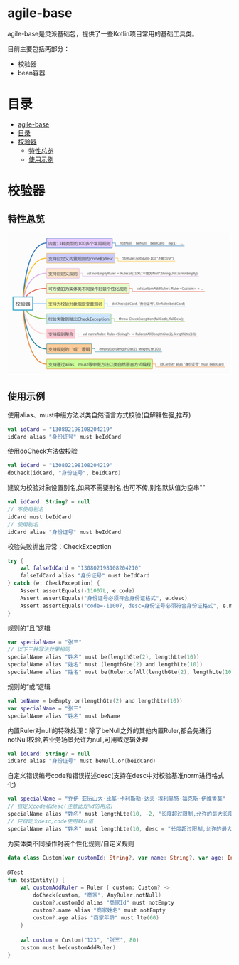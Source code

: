 # agile-base

agile-base是灵派基础包，提供了一些Kotlin项目常用的基础工具类。

目前主要包括两部分：
 * 校验器
 * bean容器

# 目录
   * [agile-base](#agile-base)
   * [目录](#目录)
   * [校验器](#校验器)
      * [特性总览](#特性总览)
      * [使用示例](#使用示例)

# 校验器

## 特性总览

![校验器特性.png](https://raw.githubusercontent.com/LingPaicoder/agile-base/master/src/test/resources/CheckUtilFeature.png)    

## 使用示例

使用alias、must中缀方法以类自然语言方式校验(自解释性强,推荐)
```kotlin
val idCard = "130802198108204219"
idCard alias "身份证号" must beIdCard
```

使用doCheck方法做校验
```kotlin
val idCard = "130802198108204219"
doCheck(idCard, "身份证号", beIdCard)
```

建议为校验对象设置别名,如果不需要别名,也可不传,别名默认值为空串""
```kotlin
val idCard: String? = null
// 不使用别名
idCard must beIdCard
// 使用别名
idCard alias "身份证号" must beIdCard
```

校验失败抛出异常：CheckException
```kotlin
try {
    val falseIdCard = "130802198108204210"
    falseIdCard alias "身份证号" must beIdCard
} catch (e: CheckException) {
    Assert.assertEquals(-11007L, e.code)
    Assert.assertEquals("身份证号必须符合身份证格式", e.desc)
    Assert.assertEquals("code=-11007, desc=身份证号必须符合身份证格式", e.message)
}
```

规则的“且”逻辑
```kotlin
var specialName = "张三"
// 以下三种写法效果相同
specialName alias "姓名" must be(lengthGte(2), lengthLte(10))
specialName alias "姓名" must (lengthGte(2) and lengthLte(10))
specialName alias "姓名" must be(Ruler.ofAll(lengthGte(2), lengthLte(10)))
```

规则的“或”逻辑
```kotlin
val beName = beEmpty.or(lengthGte(2) and lengthLte(10))
var specialName = "张三"
specialName alias "姓名" must beName
```

内置Ruler对null的特殊处理：除了beNull之外的其他内置Ruler,都会先进行notNull校验,若业务场景允许为null,可用或逻辑处理
```kotlin
val idCard: String? = null
idCard alias "身份证号" must beNull.or(beIdCard)
```

自定义错误编号code和错误描述desc(支持在desc中对校验基准norm进行格式化)
```kotlin
val specialName = "乔伊·亚历山大·比基·卡利斯勒·达夫·埃利奥特·福克斯·伊维鲁莫"
// 自定义code和desc(注意此处%d的用法)
specialName alias "姓名" must lengthLte(10, -2, "长度超过限制,允许的最大长度:%d")
// 只自定义desc,code使用默认值
specialName alias "姓名" must lengthLte(10, desc = "长度超过限制,允许的最大长度:%d")
```

为实体类不同操作封装个性化规则/自定义规则
```kotlin
data class Custom(var customId: String?, var name: String?, var age: Int?)

@Test
fun testEntity() {
    val customAddRuler = Ruler { custom: Custom? ->
        doCheck(custom, "商家", AnyRuler.notNull)
        custom?.customId alias "商家Id" must notEmpty
        custom?.name alias "商家姓名" must notEmpty
        custom?.age alias "商家年龄" must lte(60)
    }

    val custom = Custom("123", "张三", 80)
    custom must be(customAddRuler)
}
```





